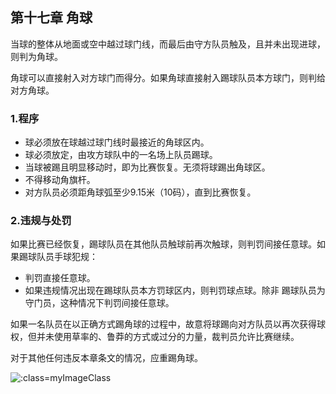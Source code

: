 ## 第十七章 角球

当球的整体从地面或空中越过球门线，而最后由守方队员触及，且并未出现进球，则判为角球。

角球可以直接射入对方球门而得分。如果角球直接射入踢球队员本方球门，则判给对方角球。

### 1.程序

- 球必须放在球越过球门线时最接近的角球区内。
- 球必须放定，由攻方球队中的一名场上队员踢球。
- 当球被踢且明显移动时，即为比赛恢复。无须将球踢出角球区。
- 不得移动角旗杆。
- 对方队员必须距角球弧至少9.15米（10码），直到比赛恢复。

### 2.违规与处罚

​如果比赛已经恢复，踢球队员在其他队员触球前再次触球，则判罚间接任意球。如果踢球队员手球犯规：

- 判罚直接任意球。
- 如果违规情况出现在踢球队员本方罚球区内，则判罚球点球。除非
踢球队员为守门员，这种情况下判罚间接任意球。

​如果一名队员在以正确方式踢角球的过程中，故意将球踢向对方队员以再次获得球权，但并未使用草率的、鲁莽的方式或过分的力量，裁判员允许比赛继续。

​对于其他任何违反本章条文的情况，应重踢角球。

![](../vertopal_a6e2a68e5d38415d827a2cae7f5e6c13/media/image34.png ':class=myImageClass')